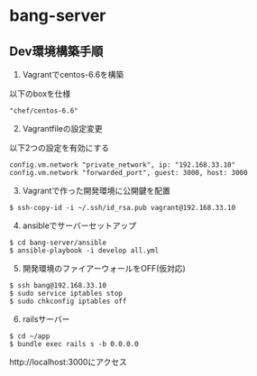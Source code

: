 # bang-server

## Dev環境構築手順
1. Vagrantでcentos-6.6を構築

  以下のboxを仕様
  ```
  "chef/centos-6.6"
  ```
2. Vagrantfileの設定変更
  
  以下2つの設定を有効にする
  ```
  config.vm.network "private_network", ip: "192.168.33.10"
  config.vm.network "forwarded_port", guest: 3000, host: 3000
  ```
3. Vagrantで作った開発環境に公開鍵を配置

  ```
  $ ssh-copy-id -i ~/.ssh/id_rsa.pub vagrant@192.168.33.10
  ```
4. ansibleでサーバーセットアップ

  ```
  $ cd bang-server/ansible
  $ ansible-playbook -i develop all.yml
  ```
5. 開発環境のファイアーウォールをOFF(仮対応)

  ```
  $ ssh bang@192.168.33.10
  $ sudo service iptables stop
  $ sudo chkconfig iptables off
  ```
6. railsサーバー

  ```
  $ cd ~/app
  $ bundle exec rails s -b 0.0.0.0
  ```
  http://localhost:3000にアクセス
